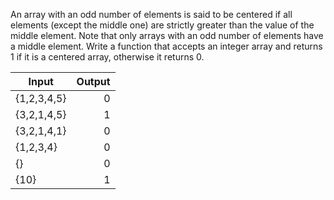 An array with an odd number of elements is said to be centered if all elements (except the middle one) are strictly greater than the value of the middle element. Note that only arrays with an odd number of elements have a middle element. Write a function that accepts an integer array and returns 1 if it is a centered array, otherwise it returns 0.

| Input       | Output |
| ----------- | -----: |
| {1,2,3,4,5} | 0      |
| {3,2,1,4,5} | 1 |
| {3,2,1,4,1} | 0 |
| {1,2,3,4}   | 0 |
| {}          | 0 |
| {10}        | 1 |


